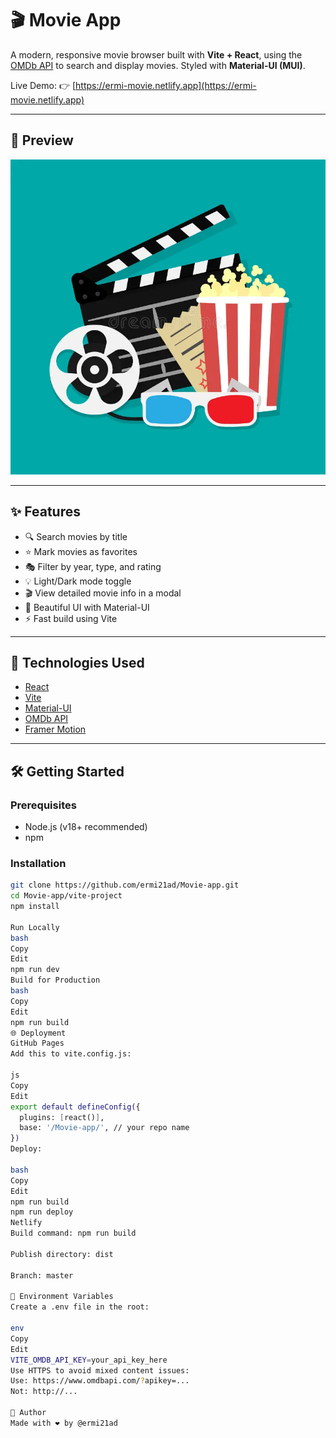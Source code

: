 # 🎬 Movie App

A modern, responsive movie browser built with **Vite + React**, using the [OMDb API](https://www.omdbapi.com/) to search and display movies. Styled with **Material-UI (MUI)**.

Live Demo: 👉 [https://ermi-movie.netlify.app](https://ermi-movie.netlify.app)

---

## 📸 Preview

![Movie App Screenshot](public/movie-icon.webp)

---

## ✨ Features

- 🔍 Search movies by title
- ⭐ Mark movies as favorites
- 🎭 Filter by year, type, and rating
- 💡 Light/Dark mode toggle
- 🎬 View detailed movie info in a modal
- 🎨 Beautiful UI with Material-UI
- ⚡️ Fast build using Vite

---

## 🚀 Technologies Used

- [React](https://reactjs.org/)
- [Vite](https://vitejs.dev/)
- [Material-UI](https://mui.com/)
- [OMDb API](https://www.omdbapi.com/)
- [Framer Motion](https://www.framer.com/motion/)

---

## 🛠️ Getting Started

### Prerequisites

- Node.js (v18+ recommended)
- npm

### Installation

```bash
git clone https://github.com/ermi21ad/Movie-app.git
cd Movie-app/vite-project
npm install

Run Locally
bash
Copy
Edit
npm run dev
Build for Production
bash
Copy
Edit
npm run build
🌐 Deployment
GitHub Pages
Add this to vite.config.js:

js
Copy
Edit
export default defineConfig({
  plugins: [react()],
  base: '/Movie-app/', // your repo name
})
Deploy:

bash
Copy
Edit
npm run build
npm run deploy
Netlify
Build command: npm run build

Publish directory: dist

Branch: master

🔐 Environment Variables
Create a .env file in the root:

env
Copy
Edit
VITE_OMDB_API_KEY=your_api_key_here
Use HTTPS to avoid mixed content issues:
Use: https://www.omdbapi.com/?apikey=...
Not: http://...

🧠 Author
Made with ❤️ by @ermi21ad

```
